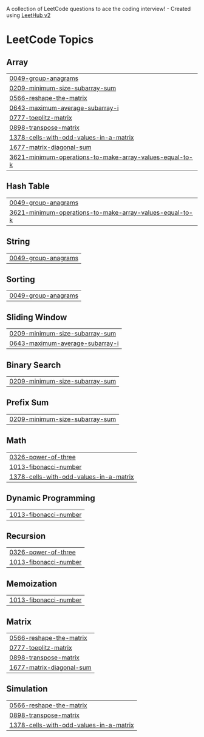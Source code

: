 A collection of LeetCode questions to ace the coding interview! - Created using [LeetHub v2](https://github.com/arunbhardwaj/LeetHub-2.0)
<!---LeetCode Topics Start-->
# LeetCode Topics
## Array
|  |
| ------- |
| [0049-group-anagrams](https://github.com/Billasrujan/Leetcode_Problems/tree/master/0049-group-anagrams) |
| [0209-minimum-size-subarray-sum](https://github.com/Billasrujan/Leetcode_Problems/tree/master/0209-minimum-size-subarray-sum) |
| [0566-reshape-the-matrix](https://github.com/Billasrujan/Leetcode_Problems/tree/master/0566-reshape-the-matrix) |
| [0643-maximum-average-subarray-i](https://github.com/Billasrujan/Leetcode_Problems/tree/master/0643-maximum-average-subarray-i) |
| [0777-toeplitz-matrix](https://github.com/Billasrujan/Leetcode_Problems/tree/master/0777-toeplitz-matrix) |
| [0898-transpose-matrix](https://github.com/Billasrujan/Leetcode_Problems/tree/master/0898-transpose-matrix) |
| [1378-cells-with-odd-values-in-a-matrix](https://github.com/Billasrujan/Leetcode_Problems/tree/master/1378-cells-with-odd-values-in-a-matrix) |
| [1677-matrix-diagonal-sum](https://github.com/Billasrujan/Leetcode_Problems/tree/master/1677-matrix-diagonal-sum) |
| [3621-minimum-operations-to-make-array-values-equal-to-k](https://github.com/Billasrujan/Leetcode_Problems/tree/master/3621-minimum-operations-to-make-array-values-equal-to-k) |
## Hash Table
|  |
| ------- |
| [0049-group-anagrams](https://github.com/Billasrujan/Leetcode_Problems/tree/master/0049-group-anagrams) |
| [3621-minimum-operations-to-make-array-values-equal-to-k](https://github.com/Billasrujan/Leetcode_Problems/tree/master/3621-minimum-operations-to-make-array-values-equal-to-k) |
## String
|  |
| ------- |
| [0049-group-anagrams](https://github.com/Billasrujan/Leetcode_Problems/tree/master/0049-group-anagrams) |
## Sorting
|  |
| ------- |
| [0049-group-anagrams](https://github.com/Billasrujan/Leetcode_Problems/tree/master/0049-group-anagrams) |
## Sliding Window
|  |
| ------- |
| [0209-minimum-size-subarray-sum](https://github.com/Billasrujan/Leetcode_Problems/tree/master/0209-minimum-size-subarray-sum) |
| [0643-maximum-average-subarray-i](https://github.com/Billasrujan/Leetcode_Problems/tree/master/0643-maximum-average-subarray-i) |
## Binary Search
|  |
| ------- |
| [0209-minimum-size-subarray-sum](https://github.com/Billasrujan/Leetcode_Problems/tree/master/0209-minimum-size-subarray-sum) |
## Prefix Sum
|  |
| ------- |
| [0209-minimum-size-subarray-sum](https://github.com/Billasrujan/Leetcode_Problems/tree/master/0209-minimum-size-subarray-sum) |
## Math
|  |
| ------- |
| [0326-power-of-three](https://github.com/Billasrujan/Leetcode_Problems/tree/master/0326-power-of-three) |
| [1013-fibonacci-number](https://github.com/Billasrujan/Leetcode_Problems/tree/master/1013-fibonacci-number) |
| [1378-cells-with-odd-values-in-a-matrix](https://github.com/Billasrujan/Leetcode_Problems/tree/master/1378-cells-with-odd-values-in-a-matrix) |
## Dynamic Programming
|  |
| ------- |
| [1013-fibonacci-number](https://github.com/Billasrujan/Leetcode_Problems/tree/master/1013-fibonacci-number) |
## Recursion
|  |
| ------- |
| [0326-power-of-three](https://github.com/Billasrujan/Leetcode_Problems/tree/master/0326-power-of-three) |
| [1013-fibonacci-number](https://github.com/Billasrujan/Leetcode_Problems/tree/master/1013-fibonacci-number) |
## Memoization
|  |
| ------- |
| [1013-fibonacci-number](https://github.com/Billasrujan/Leetcode_Problems/tree/master/1013-fibonacci-number) |
## Matrix
|  |
| ------- |
| [0566-reshape-the-matrix](https://github.com/Billasrujan/Leetcode_Problems/tree/master/0566-reshape-the-matrix) |
| [0777-toeplitz-matrix](https://github.com/Billasrujan/Leetcode_Problems/tree/master/0777-toeplitz-matrix) |
| [0898-transpose-matrix](https://github.com/Billasrujan/Leetcode_Problems/tree/master/0898-transpose-matrix) |
| [1677-matrix-diagonal-sum](https://github.com/Billasrujan/Leetcode_Problems/tree/master/1677-matrix-diagonal-sum) |
## Simulation
|  |
| ------- |
| [0566-reshape-the-matrix](https://github.com/Billasrujan/Leetcode_Problems/tree/master/0566-reshape-the-matrix) |
| [0898-transpose-matrix](https://github.com/Billasrujan/Leetcode_Problems/tree/master/0898-transpose-matrix) |
| [1378-cells-with-odd-values-in-a-matrix](https://github.com/Billasrujan/Leetcode_Problems/tree/master/1378-cells-with-odd-values-in-a-matrix) |
<!---LeetCode Topics End-->
